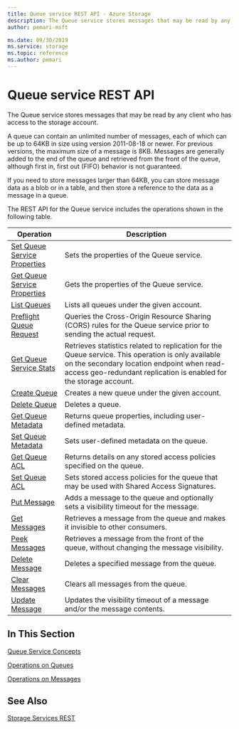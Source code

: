 ```yaml
---
title: Queue service REST API - Azure Storage
description: The Queue service stores messages that may be read by any client who has access to the storage account.
author: pemari-msft

ms.date: 09/30/2019
ms.service: storage
ms.topic: reference
ms.author: pemari
---
```


# Queue service REST API

The Queue service stores messages that may be read by any client who has access to the storage account.  
  
 A queue can contain an unlimited number of messages, each of which can be up to 64KB in size using version 2011-08-18 or newer. For previous versions, the maximum size of a message is 8KB. Messages are generally added to the end of the queue and retrieved from the front of the queue, although first in, first out (FIFO) behavior is not guaranteed.  
  
 If you need to store messages larger than 64KB, you can store message data as a blob or in a table, and then store a reference to the data as a message in a queue.  
  
 The REST API for the Queue service includes the operations shown in the following table.  
  
|Operation|Description|  
|---------------|-----------------|  
|[Set Queue Service Properties](Set-Queue-Service-Properties.md)|Sets the properties of the Queue service.|  
|[Get Queue Service Properties](Get-Queue-Service-Properties.md)|Gets the properties of the Queue service.|  
|[List Queues](List-Queues1.md)|Lists all queues under the given account.|  
|[Preflight Queue Request](Preflight-Queue-Request.md)|Queries the Cross-Origin Resource Sharing (CORS) rules for the Queue service prior to sending the actual request.|  
|[Get Queue Service Stats](Get-Queue-Service-Stats.md)|Retrieves statistics related to replication for the Queue service. This operation is only available on the secondary location endpoint when read-access geo-redundant replication is enabled for the storage account.|  
|[Create Queue](Create-Queue4.md)|Creates a new queue under the given account.|  
|[Delete Queue](Delete-Queue3.md)|Deletes a queue.|  
|[Get Queue Metadata](Get-Queue-Metadata.md)|Returns queue properties, including user-defined metadata.|  
|[Set Queue Metadata](Set-Queue-Metadata.md)|Sets user-defined metadata on the queue.|  
|[Get Queue ACL](Get-Queue-ACL.md)|Returns details on any stored access policies specified on the queue.|  
|[Set Queue ACL](Set-Queue-ACL.md)|Sets stored access policies for the queue that may be used with Shared Access Signatures.|  
|[Put Message](Put-Message.md)|Adds a message to the queue and optionally sets a visibility timeout for the message.|  
|[Get Messages](Get-Messages.md)|Retrieves a message from the queue and makes it invisible to other consumers.|  
|[Peek Messages](Peek-Messages.md)|Retrieves a message from the front of the queue, without changing the message visibility.|  
|[Delete Message](Delete-Message2.md)|Deletes a specified message from the queue.|  
|[Clear Messages](Clear-Messages.md)|Clears all messages from the queue.|  
|[Update Message](Update-Message.md)|Updates the visibility timeout of a message and/or the message contents.|  
  
## In This Section  
 [Queue Service Concepts](Queue-Service-Concepts.md)  
  
 [Operations on Queues](Operations-on-Queues.md)  
  
 [Operations on Messages](Operations-on-Messages.md)  
  
## See Also  
 [Storage Services REST](Azure-Storage-Services-REST-API-Reference.md)

